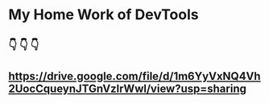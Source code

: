 # My Home Work of DevTools
## :point_down: :point_down: :point_down:
## https://drive.google.com/file/d/1m6YyVxNQ4Vh2UocCqueynJTGnVzlrWwl/view?usp=sharing
